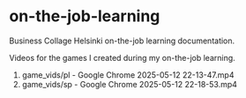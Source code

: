 # on-the-job-learning
Business Collage Helsinki on-the-job learning documentation. 

Videos for the games I created during my on-the-job learning.

1. game_vids/pl - Google Chrome 2025-05-12 22-13-47.mp4
2. game_vids/sp - Google Chrome 2025-05-12 22-18-53.mp4
